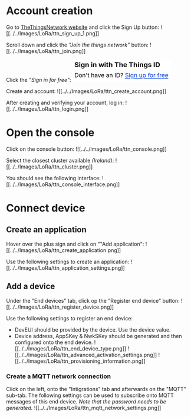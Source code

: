 # Account creation
Go to [TheThingsNetwork website](https://www.thethingsnetwork.org/) and click the Sign Up button:
![[../../Images/LoRa/ttn_sign_up_1.png]]

Scroll down and click the *"Join the things network"* button:
![[../../Images/LoRa/ttn_join.png]]

Click the *"Sign in for free"*:
![TheThingsNetwork sign up](../../Images/LoRa/ttn_sign_up_2.png)

Create and account:
![[../../Images/LoRa/ttn_create_account.png]]

After creating and verifying your account, log in:
![[../../Images/LoRa/ttn_login.png]]
# Open the console
Click on the console button:
![[../../Images/LoRa/ttn_console.png]]

Select the closest cluster available *(Ireland)*:
![[../../Images/LoRa/ttn_cluster.png]]

You should see the following interface:
![[../../Images/LoRa/ttn_console_interface.png]]
# Connect device
## Create an application
Hover over the plus sign and click on ""Add application":
![[../../Images/LoRa/ttn_create_application.png]]

Use the following settings to create an application:
![[../../Images/LoRa/ttn_application_settings.png]]
## Add a device
Under the "End devices" tab, click op the "Register end device" button:
![[../../Images/LoRa/ttn_register_device.png]]

Use the following settings to register an end device:
- DevEUI should be provided by the device. Use the device value.
- Device address, AppSKey & NwkSKey should be generated and then configured onto the end device.
![[../../Images/LoRa/ttn_end_device_type.png]]
![[../../Images/LoRa/ttn_advanced_activation_settings.png]]
![[../../Images/LoRa/ttn_provisioning_information.png]]

### Create a MQTT network connection
Click on the left, onto the "Intigrations" tab and afterwards on the "MQTT" sub-tab.
The following settings can be used to subscribe onto MQTT messages of this end device.
*Note that the password needs to be generated.*
![[../../Images/LoRa/ttn_mqtt_network_settings.png]]